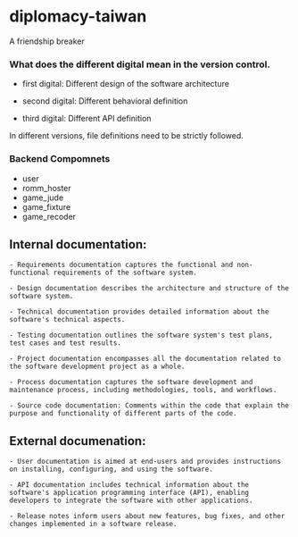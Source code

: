 # diplomacy-taiwan
 A friendship breaker

### What does the different digital mean in the version control.

- first digital: Different design of the software architecture

- second digital: Different behavioral definition 

- third digital: Different API definition

In different versions, file definitions need to be strictly followed.

### Backend Compomnets
- user
- romm_hoster
- game_jude
- game_fixture
- game_recoder

## Internal documentation:
    - Requirements documentation captures the functional and non-functional requirements of the software system.
    
    - Design documentation describes the architecture and structure of the software system.

    - Technical documentation provides detailed information about the software's technical aspects.
    
    - Testing documentation outlines the software system's test plans, test cases and test results.
    
    - Project documentation encompasses all the documentation related to the software development project as a whole.
    
    - Process documentation captures the software development and maintenance process, including methodologies, tools, and workflows.
    
    - Source code documentation: Comments within the code that explain the purpose and functionality of different parts of the code.

## External documenation:
    - User documentation is aimed at end-users and provides instructions on installing, configuring, and using the software.

    - API documentation includes technical information about the software's application programming interface (API), enabling developers to integrate the software with other applications.
    
    - Release notes inform users about new features, bug fixes, and other changes implemented in a software release.